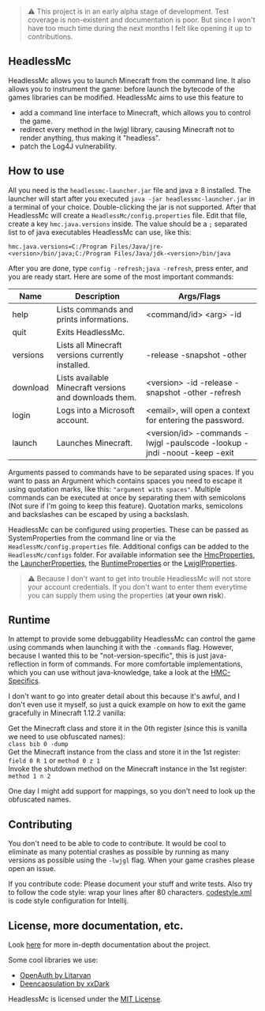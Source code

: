 > :warning: This project is in an early alpha stage of development. Test coverage is non-existent and documentation is 
poor. But since I won't have too much time during the next months I felt like opening it up to contributions.

## HeadlessMc

HeadlessMc allows you to launch Minecraft from the command line. It also allows you to instrument the game: before
launch the bytecode of the games libraries can be modified. HeadlessMc aims to use this feature to
* add a command line interface to Minecraft, which allows you to control the game.
* redirect every method in the lwjgl library, causing Minecraft not to render anything, thus making it "headless".
* patch the Log4J vulnerability.

## How to use

All you need is the `headlessmc-launcher.jar` file and java &geq; 8 installed. The launcher will start after you
executed `java -jar headlessmc-launcher.jar` in a terminal of your choice. Double-clicking the jar is not supported.
After that HeadlessMc will create a `HeadlessMc/config.properties` file. Edit that file, create a key
`hmc.java.versions` inside. The value should be a `;` separated list to of java executables HeadlessMc can use, like 
this:
```properties
hmc.java.versions=C:/Program Files/Java/jre-<version>/bin/java;C:/Program Files/Java/jdk-<version>/bin/java
```
After you are done, type `config -refresh;java -refresh`, press enter, and you are ready start.
Here are some of the most important commands:

| Name        | Description | Args/Flags  |
| ----------- | ----------- | ----------- |
| help | Lists commands and prints informations.| \<command/id\> \<arg\> -id |
| quit | Exits HeadlessMc. | |
| versions | Lists all Minecraft versions currently installed. | -release -snapshot -other |
| download | Lists available Minecraft versions and downloads them. | \<version\> -id -release -snapshot -other -refresh |
| login | Logs into a Microsoft account. | \<email\>, will open a context for entering the password. |
| launch | Launches Minecraft. | \<version/id\> -commands -lwjgl -paulscode -lookup -jndi -noout -keep -exit |

Arguments passed to commands have to be separated using spaces. If you
want to pass an Argument which contains spaces you need to escape it using quotation marks, like this:
`"argument with spaces"`. Multiple commands can be executed at once by separating them with semicolons
(Not sure if I'm going to keep this feature). Quotation marks, semicolons and backslashes can be escaped by using a
backslash.

HeadlessMc can be configured using properties. These can be passed as SystemProperties from the command line or via the 
`HeadlessMc/config.properties` file. Additional configs can be added to the `HeadlessMc/configs` folder. For available
information see the [HmcProperties](headlessmc-commons/src/main/java/me/earth/headlessmc/config/HmcProperties.java), the
[LauncherProperties](headlessmc-launcher/src/main/java/me/earth/headlessmc/launcher/LauncherProperties.java), the
[RuntimeProperties](headlessmc-runtime/src/main/java/me/earth/headlessmc/runtime/RuntimeProperties.java) or the
[LwjglProperties](headlessmc-lwjgl/src/main/java/me/earth/headlessmc/lwjgl/LwjglProperties.java).

> :warning: Because I don't want to get into trouble HeadlessMc will not store your account credentials. If you don't
want to enter them everytime you can supply them using the properties (**at your own risk**).

## Runtime

In attempt to provide some debuggability HeadlessMc can control the game using commands when launching it with the 
`-commands` flag. However, because I wanted this to be "not-version-specific", this is just java-reflection in form of
commands. For more comfortable implementations, which you can use without java-knowledge, take a look at the 
[HMC-Specifics](https://github.com/3arthqu4ke/HMC-Specifics). 

I don't want to go into greater detail about this because it's awful, and I don't even use it myself, so just a quick
example on how to exit the game gracefully in Minecraft 1.12.2 vanilla:

Get the Minecraft class and store it in the 0th register (since this is vanilla we need to use obfuscated names):\
`class bib 0 -dump`\
Get the Minecraft instance from the class and store it in the 1st register:\
`field 0 R 1` or `method 0 z 1`\
Invoke the shutdown method on the Minecraft instance in the 1st register:\
`method 1 n 2`

One day I might add support for mappings, so you don't need to look up the obfuscated names.

## Contributing

You don't need to be able to code to contribute. It would be cool to eliminate as many potential crashes as possible by
running as many versions as possible using the `-lwjgl` flag. When your game crashes please open an issue.

If you contribute code: Please document your stuff and write tests. Also try to follow the code style: wrap your lines 
after 80 characters. [codestyle.xml](codestyle.xml) is code style configuration for Intellij.

## License, more documentation, etc.
Look [here](DEV.md) for more in-depth documentation about the project.

Some cool libraries we use:
* [OpenAuth by Litarvan](https://github.com/Litarvan/OpenAuth)
* [Deencapsulation by xxDark](https://github.com/xxDark/deencapsulation)

HeadlessMc is licensed under the [MIT License](LICENSE).
